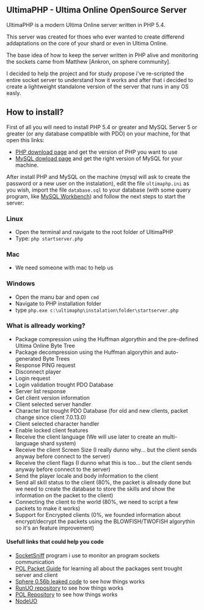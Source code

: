 ## UltimaPHP - Ultima Online OpenSource Server

UltimaPHP is a modern Ultima Online server written in PHP 5.4.

This server was created for thoes who ever wanted to create differend addaptations on the core of your shard or even in Ultima Online.

The base idea of how to keep the server written in PHP alive and monitoring the sockets came from Matthew [Ankron, on sphere community].

I decided to help the project and for study propose i've re-scripted the entire socket server to understand how it works and after that i decided to create a lightweight standalone version of the server that runs in any OS easly.

## How to install?

First of all you will need to install PHP 5.4 or greater and MySQL Server 5 or greater (or any database compatible with PDO) on your machine, for that open this links:

* [PHP download page](http://php.net/downloads.php) and get the version of PHP you want to use
* [MySQL dowload page](http://dev.mysql.com/downloads/mysql/) and get the right version of MySQL for your machine.

After install PHP and MySQL on the machine (mysql will ask to create the password or a new user on the instalation), edit the file ```ultimaphp.ini``` as you wish, import the file ```database.sql``` to your database (with some query program, like [MySQL Workbench](https://dev.mysql.com/downloads/workbench/)) and follow the next steps to start the server:

### Linux

 * Open the terminal and navigate to the root folder of UltimaPHP
 * Type: ```php startserver.php```

### Mac

 * We need someone with mac to help us

### Windows

 * Open the manu bar and open ```cmd```
 * Navigate to PHP installation folder
 * type ```php.exe c:\ultimaphp\instalation\folder\startserver.php```

### What is allready working?

 * Package compression using the Huffman algorythin and the pre-defined Ultima Online Byte Tree
 * Package decompression using the Huffman algorythin and auto-generated Byte Trees
 * Response PING request
 * Disconnect player
 * Login request
 * Login validation trought PDO Database
 * Server list response
 * Get client version information
 * Client selected server handler
 * Character list trought PDO Database (for old and new clients, packet change since client 7.0.13.0)
 * Client selected character handler
 * Enable locked client features
 * Receive the client language (We will use later to create an multi-language shard system)
 * Receive the client Screen Size (I really dunno why... but the client sends anyway before connect to the server)
 * Receive the client flags (I dunno what this is too... but the client sends anyway before connect to the server)
 * Send the player locale and body information to the client
 * Send all skill status to the client (80%, the packet is allready done but we need to create the database to store the skills and show the information on the packet to the client)
 * Connecting the client to the world (80%, we need to script a few packets to make it works)
 * Support for Encrypted clients (0%, we founded information about encrypt/decrypt the packets using the BLOWFISH/TWOFISH algorythin so it's an feature improvement)

 #### Usefull links that could help you code
 
 * [SocketSniff](http://nirsoft.net/utils/socket_sniffer.html) program i use to monitor an program sockets communication
 * [POL Packet Guide](http://docs.polserver.com/packets/index.php) for learning all about the packages sent trought server and client
 * [Sphere 0.56b leaked code](https:///github.com/necr0potenc3/Sphere) to see how things works
 * [RunUO repository](https://github.com/runuo/runuo) to see how things works
 * [POL Repository](https://github.com/polserver/polserver) to see how things works
 * [NodeUO](https://github.com/chjj/node-uo)